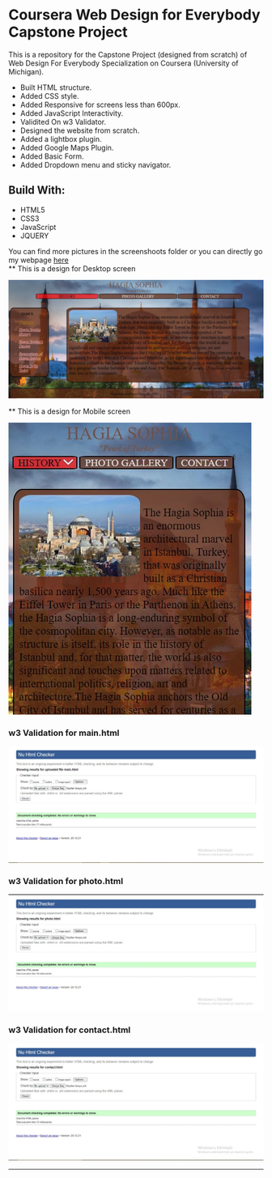 
  <h1>Coursera Web Design for Everybody Capstone Project</h1>
  <p>This is a repository for the Capstone Project (designed from scratch) of Web Design For Everybody Specialization on Coursera (University of Michigan).</p>

  <ul>
    <li>Built HTML structure.</li>
    <li>Added CSS style.</li>
    <li>Added Responsive for screens less than 600px.</li>
    <li>Added JavaScript Interactivity.</li>
    <li>Validited On w3 Validator.</li>
    <li>Designed the website from scratch.</li>
    <li>Added a lightbox plugin.</li>
    <li>Added Google Maps Plugin.</li>
    <li>Added  Basic Form.</li>
    <li>Added Dropdown menu and sticky navigator.</li>

  </ul>
  <h2>Build With:</h2>
  <ul>
    <li>HTML5</li>
    <li>CSS3</li>
    <li>JavaScript</li>
    <li>JQUERY</li>
  </ul>
  You can find more pictures in the screenshoots folder or you can directly go my webpage <a href="http://cobaninsayfasi.byethost3.com/Hagia%20%20Sophia/HTML/main.html">here</a><br>
  ** This is a design for Desktop screen


  ![Desktop-design](https://github.com/arascoban/arasyesilcoursera/blob/main/Screenshoots/main.JPG)


  ** This is a design for Mobile screen


  ![Mobile-view](https://github.com/arascoban/arasyesilcoursera/blob/main/Screenshoots/main2.JPG)


  ### w3 Validation for main.html
![w3validator](https://github.com/arascoban/arasyesilcoursera/blob/main/Validator/main.JPG)
  ### w3 Validation for photo.html
![w3validator](https://github.com/arascoban/arasyesilcoursera/blob/main/Validator/photo.JPG)
  ### w3 Validation for contact.html
![w3validator](https://github.com/arascoban/arasyesilcoursera/blob/main/Validator/contact.JPG)

---

